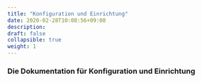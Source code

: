 ```yaml
---
title: "Konfiguration und Einrichtung"
date: 2020-02-28T10:08:56+09:00
description: 
draft: false
collapsible: true
weight: 1
---
```


### Die Dokumentation für Konfiguration und Einrichtung



